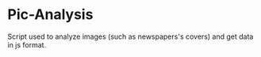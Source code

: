 # Pic-Analysis
Script used to analyze images (such as newspapers's covers) and get data in js format.
